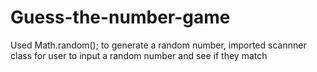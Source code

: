 # Guess-the-number-game
Used Math.random(); to generate a random number, imported scannner class for user to input a random number and see if they match
